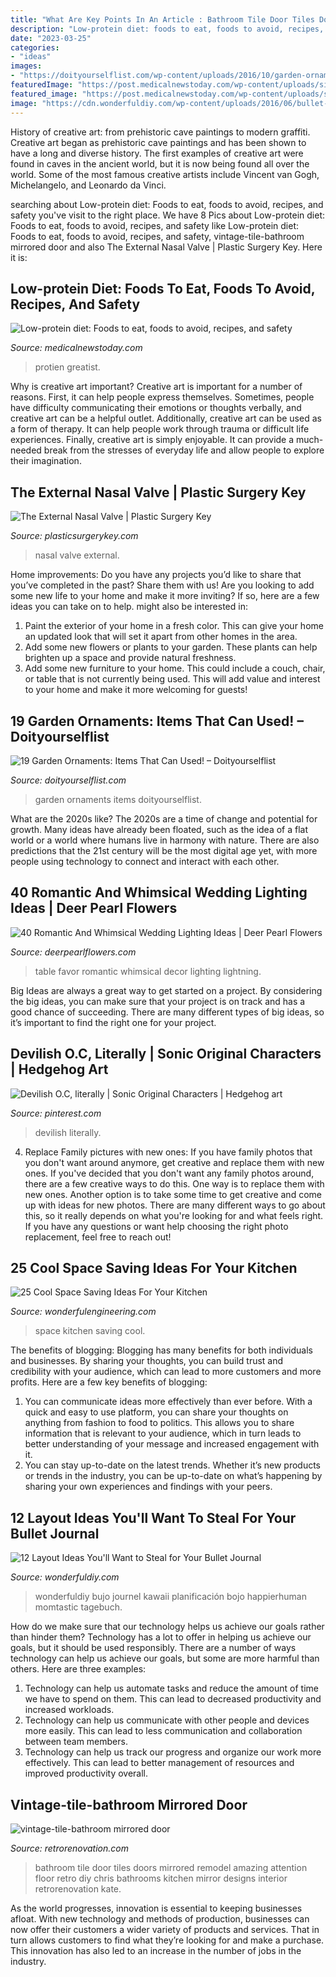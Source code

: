 ```yaml
---
title: "What Are Key Points In An Article : Bathroom Tile Door Tiles Doors Mirrored Remodel Amazing Attention Floor Retro Diy Chris Bathrooms Kitchen Mirror Designs Interior Retrorenovation Kate"
description: "Low-protein diet: foods to eat, foods to avoid, recipes, and safety"
date: "2023-03-25"
categories:
- "ideas"
images:
- "https://doityourselflist.com/wp-content/uploads/2016/10/garden-ornaments-ideas-10.jpg"
featuredImage: "https://post.medicalnewstoday.com/wp-content/uploads/sites/3/2020/02/325197_2200-800x1200.jpg"
featured_image: "https://post.medicalnewstoday.com/wp-content/uploads/sites/3/2020/02/325197_2200-800x1200.jpg"
image: "https://cdn.wonderfuldiy.com/wp-content/uploads/2016/06/bullet-journal-key.jpg"
---
```



History of creative art: from prehistoric cave paintings to modern graffiti.
Creative art began as prehistoric cave paintings and has been shown to have a long and diverse history. The first examples of creative art were found in caves in the ancient world, but it is now being found all over the world. Some of the most famous creative artists include Vincent van Gogh, Michelangelo, and Leonardo da Vinci.

	

		
searching about Low-protein diet: Foods to eat, foods to avoid, recipes, and safety you've visit to the right place. We have 8 Pics about Low-protein diet: Foods to eat, foods to avoid, recipes, and safety like Low-protein diet: Foods to eat, foods to avoid, recipes, and safety, vintage-tile-bathroom mirrored door and also The External Nasal Valve | Plastic Surgery Key. Here it is:
		
    
## Low-protein Diet: Foods To Eat, Foods To Avoid, Recipes, And Safety

<img loading=lazy src="https://post.medicalnewstoday.com/wp-content/uploads/sites/3/2020/02/325197_2200-800x1200.jpg" onerror="this.onerror=null;this.src='https://tse1.mm.bing.net/th?id=OIP.IrCJTU_fGcnauK0xT2BS6AHaLH&amp;pid=15.1';" alt="Low-protein diet: Foods to eat, foods to avoid, recipes, and safety">

_Source: medicalnewstoday.com_

>protien greatist. 

	

Why is creative art important?
Creative art is important for a number of reasons. First, it can help people express themselves. Sometimes, people have difficulty communicating their emotions or thoughts verbally, and creative art can be a helpful outlet. Additionally, creative art can be used as a form of therapy. It can help people work through trauma or difficult life experiences. Finally, creative art is simply enjoyable. It can provide a much-needed break from the stresses of everyday life and allow people to explore their imagination.

    
## The External Nasal Valve | Plastic Surgery Key

<img loading=lazy src="https://i0.wp.com/plasticsurgerykey.com/wp-content/uploads/2017/08/gr2-4.jpg?fit=309%2C464&amp;ssl=1" onerror="this.onerror=null;this.src='https://tse4.mm.bing.net/th?id=OIP.yzq2dNLl6FaZxqD3mCl79wAAAA&amp;pid=15.1';" alt="The External Nasal Valve | Plastic Surgery Key">

_Source: plasticsurgerykey.com_

>nasal valve external. 

	

Home improvements: Do you have any projects you’d like to share that you’ve completed in the past? Share them with us!
Are you looking to add some new life to your home and make it more inviting? If so, here are a few ideas you can take on to help. might also be interested in: 
1. Paint the exterior of your home in a fresh color. This can give your home an updated look that will set it apart from other homes in the area. 
2. Add some new flowers or plants to your garden. These plants can help brighten up a space and provide natural freshness. 
3. Add some new furniture to your home. This could include a couch, chair, or table that is not currently being used. This will add value and interest to your home and make it more welcoming for guests!

    
## 19 Garden Ornaments: Items That Can Used! – Doityourselflist

<img loading=lazy src="https://doityourselflist.com/wp-content/uploads/2016/10/garden-ornaments-ideas-10.jpg" onerror="this.onerror=null;this.src='https://tse1.mm.bing.net/th?id=OIP.KuPWAZJP9Z2mDqMSQAx81wDYEg&amp;pid=15.1';" alt="19 Garden Ornaments: Items That Can Used! – Doityourselflist">

_Source: doityourselflist.com_

>garden ornaments items doityourselflist. 

	

What are the 2020s like?
The 2020s are a time of change and potential for growth. Many ideas have already been floated, such as the idea of a flat world or a world where humans live in harmony with nature. There are also predictions that the 21st century will be the most digital age yet, with more people using technology to connect and interact with each other.

    
## 40 Romantic And Whimsical Wedding Lighting Ideas | Deer Pearl Flowers

<img loading=lazy src="https://www.deerpearlflowers.com/wp-content/uploads/2015/03/wedding-favor-table-decor-ideas.jpg" onerror="this.onerror=null;this.src='https://tse4.mm.bing.net/th?id=OIP.gEaWOFJnqqjkuA5S9kiQrAHaLG&amp;pid=15.1';" alt="40 Romantic And Whimsical Wedding Lighting Ideas | Deer Pearl Flowers">

_Source: deerpearlflowers.com_

>table favor romantic whimsical decor lighting lightning. 

	

Big Ideas are always a great way to get started on a project. By considering the big ideas, you can make sure that your project is on track and has a good chance of succeeding. There are many different types of big ideas, so it’s important to find the right one for your project.

    
## Devilish O.C, Literally | Sonic Original Characters | Hedgehog Art

<img loading=lazy src="https://i.pinimg.com/736x/e6/2c/de/e62cde6ae963ce3ed5a9224d27c850ee.jpg" onerror="this.onerror=null;this.src='https://tse2.mm.bing.net/th?id=OIP.8AYoUB7wSqoRAHeRFL4a-gHaLw&amp;pid=15.1';" alt="Devilish O.C, literally | Sonic Original Characters | Hedgehog art">

_Source: pinterest.com_

>devilish literally. 

	

4. Replace Family pictures with new ones: If you have family photos that you don't want around anymore, get creative and replace them with new ones.
If you've decided that you don't want any family photos around, there are a few creative ways to do this. One way is to replace them with new ones. Another option is to take some time to get creative and come up with ideas for new photos. There are many different ways to go about this, so it really depends on what you're looking for and what feels right. If you have any questions or want help choosing the right photo replacement, feel free to reach out!

    
## 25 Cool Space Saving Ideas For Your Kitchen

<img loading=lazy src="http://wonderfulengineering.com/wp-content/uploads/2014/08/space-saving-in-kitchen-18.jpg" onerror="this.onerror=null;this.src='https://tse1.mm.bing.net/th?id=OIP.0GhGmj4dycPqdn4xBwCMdAHaLG&amp;pid=15.1';" alt="25 Cool Space Saving Ideas For Your Kitchen">

_Source: wonderfulengineering.com_

>space kitchen saving cool. 

	

The benefits of blogging:
Blogging has many benefits for both individuals and businesses. By sharing your thoughts, you can build trust and credibility with your audience, which can lead to more customers and more profits. Here are a few key benefits of blogging: 
1. You can communicate ideas more effectively than ever before. With a quick and easy to use platform, you can share your thoughts on anything from fashion to food to politics. This allows you to share information that is relevant to your audience, which in turn leads to better understanding of your message and increased engagement with it. 
2. You can stay up-to-date on the latest trends. Whether it’s new products or trends in the industry, you can be up-to-date on what’s happening by sharing your own experiences and findings with your peers.

    
## 12 Layout Ideas You&#039;ll Want To Steal For Your Bullet Journal

<img loading=lazy src="https://cdn.wonderfuldiy.com/wp-content/uploads/2016/06/bullet-journal-key.jpg" onerror="this.onerror=null;this.src='https://tse1.mm.bing.net/th?id=OIP.suIO10coGTvpFA9Yolli2gHaJw&amp;pid=15.1';" alt="12 Layout Ideas You&#039;ll Want to Steal for Your Bullet Journal">

_Source: wonderfuldiy.com_

>wonderfuldiy bujo journel kawaii planificación bojo happierhuman momtastic tagebuch. 

	

How do we make sure that our technology helps us achieve our goals rather than hinder them?
Technology has a lot to offer in helping us achieve our goals, but it should be used responsibly. There are a number of ways technology can help us achieve our goals, but some are more harmful than others. Here are three examples: 
1. Technology can help us automate tasks and reduce the amount of time we have to spend on them. This can lead to decreased productivity and increased workloads. 
2. Technology can help us communicate with other people and devices more easily. This can lead to less communication and collaboration between team members. 
3. Technology can help us track our progress and organize our work more effectively. This can lead to better management of resources and improved productivity overall.

    
## Vintage-tile-bathroom Mirrored Door

<img loading=lazy src="https://retrorenovation.com/wp-content/uploads/2012/09/vintage-tile-bathroom.jpg" onerror="this.onerror=null;this.src='https://tse4.mm.bing.net/th?id=OIP.msao5OYDg-on-i6E4WfTFAHaJ4&amp;pid=15.1';" alt="vintage-tile-bathroom mirrored door">

_Source: retrorenovation.com_

>bathroom tile door tiles doors mirrored remodel amazing attention floor retro diy chris bathrooms kitchen mirror designs interior retrorenovation kate. 

	

As the world progresses, innovation is essential to keeping businesses afloat. With new technology and methods of production, businesses can now offer their customers a wider variety of products and services. That in turn allows customers to find what they’re looking for and make a purchase. This innovation has also led to an increase in the number of jobs in the industry.

